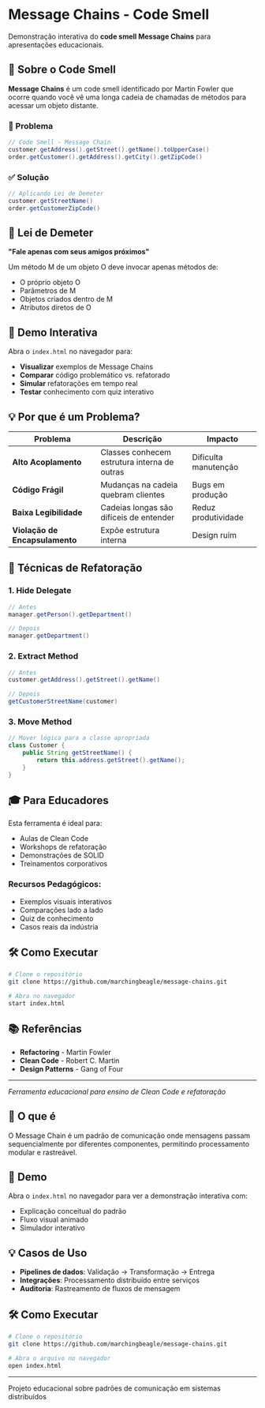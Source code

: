 # Message Chains - Code Smell

Demonstração interativa do **code smell Message Chains** para apresentações educacionais.

## 📖 Sobre o Code Smell

**Message Chains** é um code smell identificado por Martin Fowler que ocorre quando você vê uma longa cadeia de chamadas de métodos para acessar um objeto distante.

### 🚨 Problema
```java
// Code Smell - Message Chain
customer.getAddress().getStreet().getName().toUpperCase()
order.getCustomer().getAddress().getCity().getZipCode()
```

### ✅ Solução
```java
// Aplicando Lei de Demeter
customer.getStreetName()
order.getCustomerZipCode()
```

## 🎯 Lei de Demeter

**"Fale apenas com seus amigos próximos"**

Um método M de um objeto O deve invocar apenas métodos de:
- O próprio objeto O
- Parâmetros de M
- Objetos criados dentro de M
- Atributos diretos de O

## 🚀 Demo Interativa

Abra o `index.html` no navegador para:

- **Visualizar** exemplos de Message Chains
- **Comparar** código problemático vs. refatorado
- **Simular** refatorações em tempo real
- **Testar** conhecimento com quiz interativo

## 💡 Por que é um Problema?

| Problema | Descrição | Impacto |
|----------|-----------|---------|
| **Alto Acoplamento** | Classes conhecem estrutura interna de outras | Dificulta manutenção |
| **Código Frágil** | Mudanças na cadeia quebram clientes | Bugs em produção |
| **Baixa Legibilidade** | Cadeias longas são difíceis de entender | Reduz produtividade |
| **Violação de Encapsulamento** | Expõe estrutura interna | Design ruim |

## 🔧 Técnicas de Refatoração

### 1. Hide Delegate
```java
// Antes
manager.getPerson().getDepartment()

// Depois
manager.getDepartment()
```

### 2. Extract Method
```java
// Antes
customer.getAddress().getStreet().getName()

// Depois
getCustomerStreetName(customer)
```

### 3. Move Method
```java
// Mover lógica para a classe apropriada
class Customer {
    public String getStreetName() {
        return this.address.getStreet().getName();
    }
}
```

## 🎓 Para Educadores

Esta ferramenta é ideal para:
- Aulas de Clean Code
- Workshops de refatoração
- Demonstrações de SOLID
- Treinamentos corporativos

### Recursos Pedagógicos:
- Exemplos visuais interativos
- Comparações lado a lado
- Quiz de conhecimento
- Casos reais da indústria

## 🛠️ Como Executar

```bash
# Clone o repositório
git clone https://github.com/marchingbeagle/message-chains.git

# Abra no navegador
start index.html
```

## 📚 Referências

- **Refactoring** - Martin Fowler
- **Clean Code** - Robert C. Martin
- **Design Patterns** - Gang of Four

---

*Ferramenta educacional para ensino de Clean Code e refatoração*

## 🎯 O que é

O Message Chain é um padrão de comunicação onde mensagens passam sequencialmente por diferentes componentes, permitindo processamento modular e rastreável.

## 🚀 Demo

Abra o `index.html` no navegador para ver a demonstração interativa com:

- Explicação conceitual do padrão
- Fluxo visual animado
- Simulador interativo

## 💡 Casos de Uso

- **Pipelines de dados**: Validação → Transformação → Entrega
- **Integrações**: Processamento distribuído entre serviços
- **Auditoria**: Rastreamento de fluxos de mensagem

## 🛠️ Como Executar

```bash
# Clone o repositório
git clone https://github.com/marchingbeagle/message-chains.git

# Abra o arquivo no navegador
open index.html
```

---

Projeto educacional sobre padrões de comunicação em sistemas distribuídos
